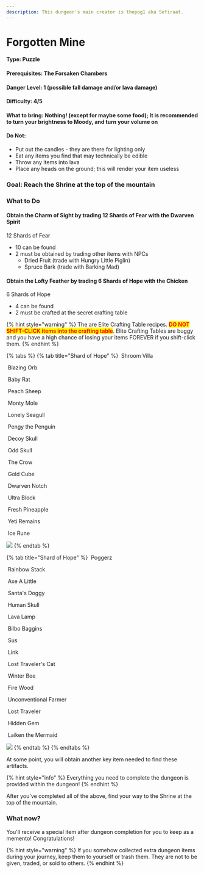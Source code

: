 ```yaml
---
description: This dungeon's main creator is thepog1 aka Sefiraat.
---
```


# Forgotten Mine

#### Type: Puzzle

#### Prerequisites: The Forsaken Chambers

#### Danger Level: 1 (possible fall damage and/or lava damage)

#### Difficulty: 4/5

#### What to bring: Nothing! (except for maybe some food); It is recommended to turn your brightness to Moody, and turn your volume on

#### Do Not:

* Put out the candles - they are there for lighting only
* Eat any items you find that may technically be edible
* Throw any items into lava
* Place any heads on the ground; this will render your item useless

### Goal: Reach the Shrine at the top of the mountain

### What to Do

#### Obtain the Charm of Sight by trading 12 Shards of Fear with the Dwarven Spirit

12 Shards of Fear

* 10 can be found&#x20;
* 2 must be obtained by trading other items with NPCs
  * Dried Fruit (trade with Hungry Little Piglin)
  * Spruce Bark (trade with Barking Mad)

#### Obtain the Lofty Feather by trading 6 Shards of Hope with the Chicken

6 Shards of Hope

* 4 can be found
* 2 must be crafted at the secret crafting table

{% hint style="warning" %}
The are Elite Crafting Table recipes. <mark style="color:red;">**DO NOT SHIFT-CLICK items into the crafting table**</mark>. Elite Crafting Tables are buggy and you have a high chance of losing your items FOREVER if you shift-click them.
{% endhint %}

{% tabs %}
{% tab title="Shard of Hope" %}
<img src="../../.gitbook/assets/shroom villa.png" alt="" data-size="line"> Shroom Villa

<img src="../../.gitbook/assets/blazing orb.png" alt="" data-size="line"> Blazing Orb

<img src="../../.gitbook/assets/baby rat.png" alt="" data-size="line"> Baby Rat

<img src="../../.gitbook/assets/peach sheep.png" alt="" data-size="line"> Peach Sheep

<img src="../../.gitbook/assets/monty mole.png" alt="" data-size="line"> Monty Mole

<img src="../../.gitbook/assets/lonely seagull.png" alt="" data-size="line"> Lonely Seagull

<img src="../../.gitbook/assets/pengy the penguin.png" alt="" data-size="line"> Pengy the Penguin

<img src="../../.gitbook/assets/ReasonFoundDecoy.png" alt="" data-size="line"> Decoy Skull

<img src="../../.gitbook/assets/ABitOddish (1).png" alt="" data-size="line"> Odd Skull

<img src="../../.gitbook/assets/the crow.png" alt="" data-size="line"> The Crow

<img src="../../.gitbook/assets/gold cube.png" alt="" data-size="line"> Gold Cube

<img src="../../.gitbook/assets/dwarven notch.png" alt="" data-size="line"> Dwarven Notch

<img src="../../.gitbook/assets/ultra block.png" alt="" data-size="line"> Ultra Block

<img src="../../.gitbook/assets/fresh pineapple.png" alt="" data-size="line"> Fresh Pineapple

<img src="../../.gitbook/assets/yeti remains (1).png" alt="" data-size="line"> Yeti Remains

<img src="../../.gitbook/assets/ice rune.png" alt="" data-size="line"> Ice Rune



![](<../../.gitbook/assets/shard of hope 1.png>)
{% endtab %}

{% tab title="Shard of Hope" %}
<img src="../../.gitbook/assets/thepog1 (1).png" alt="" data-size="line"> Poggerz

<img src="../../.gitbook/assets/rainbow stack.png" alt="" data-size="line"> Rainbow Stack

<img src="../../.gitbook/assets/axe a little.png" alt="" data-size="line"> Axe A Little

<img src="../../.gitbook/assets/santas doggy.png" alt="" data-size="line"> Santa's Doggy

<img src="../../.gitbook/assets/human skull.png" alt="" data-size="line"> Human Skull

<img src="../../.gitbook/assets/lava lamp.png" alt="" data-size="line"> Lava Lamp

<img src="../../.gitbook/assets/bilbo baggins.png" alt="" data-size="line"> Bilbo Baggins

<img src="../../.gitbook/assets/sus.png" alt="" data-size="line"> Sus

<img src="../../.gitbook/assets/link.png" alt="" data-size="line"> Link

<img src="../../.gitbook/assets/lost travelers cat.png" alt="" data-size="line"> Lost Traveler's Cat

<img src="../../.gitbook/assets/winter bee.png" alt="" data-size="line"> Winter Bee

<img src="../../.gitbook/assets/fire wood.png" alt="" data-size="line"> Fire Wood

<img src="../../.gitbook/assets/unconventional farmer.png" alt="" data-size="line"> Unconventional Farmer

<img src="../../.gitbook/assets/lost traveler.png" alt="" data-size="line"> Lost Traveler

<img src="../../.gitbook/assets/hidden gem.png" alt="" data-size="line"> Hidden Gem

<img src="../../.gitbook/assets/laiken the mermaid.png" alt="" data-size="line"> Laiken the Mermaid



![](<../../.gitbook/assets/shard of hope 2.png>)
{% endtab %}
{% endtabs %}



At some point, you will obtain another key item needed to find these artifacts.

{% hint style="info" %}
Everything you need to complete the dungeon is provided within the dungeon!&#x20;
{% endhint %}

After you've completed all of the above, find your way to the Shrine at the top of the mountain.

### What now?

You'll receive a special item after dungeon completion for you to keep as a memento! Congratulations!

{% hint style="warning" %}
If you somehow collected extra dungeon items during your journey, keep them to yourself or trash them. They are not to be given, traded, or sold to others.
{% endhint %}
